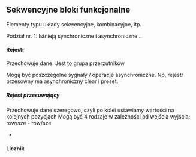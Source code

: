 ## Sekwencyjne bloki funkcjonalne
Elementy typu układy sekwencyjne, kombinacyjne, itp.

Podział nr. 1:
Istnieją synchroniczne i asynchroniczne...

#### Rejestr
Przechowuje dane. Jest to grupa przerzutników

Mogą być poszczególne sygnały / operacje asynchroniczne. Np, rejestr przesówny ma asynchroniczny clear i preset.

##### Rejest przesuwający
Przechowuje dane szeregowo, czyli po kolei ustawiamy wartości na kolejnych pozycjach
Mogą być 4 rodzaje w zależności od wejścia wyjścia: rów/sze - rów/sze

-
#### Licznik